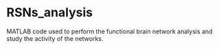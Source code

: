 # RSNs_analysis
MATLAB code used to perform the functional brain network analysis and study the activity of the networks.
